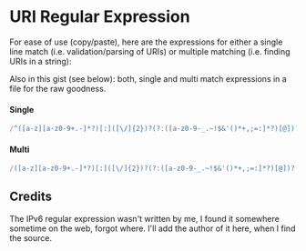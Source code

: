 # URI Regular Expression

For ease of use (copy/paste), here are the expressions for either a single line
match (i.e. validation/parsing of URIs) or multiple matching (i.e. finding URIs in a string):

Also in this gist (see below): both, single and multi match expressions in a file for the raw goodness.

#### Single
```javascript
/^([a-z][a-z0-9+.-]*?)[:]([\/]{2})?(?:([a-z0-9-_.~!$&'()*+,;=:]*?)[@])?((?:[a-z0-9-._~%!$&'()*+,;=]*?)|(?:(?:[1-9]?[0-9]|1[0-9]{2}|2[0-4][0-9]|25[0-5])[.]){3}(?:[1-9]?[0-9]|1[0-9]{2}|2[0-4][0-9]|25[0-5])|(?:(?:(?:(?:[0-9a-f]{1,4}:){7}(?:[0-9a-f]{1,4}|:))|(?:(?:[0-9a-f]{1,4}:){6}(?::[0-9a-f]{1,4}|(?:(?:25[0-5]|2[0-4]\d|1\d\d|[1-9]?\d)(?:\.(?:25[0-5]|2[0-4]\d|1\d\d|[1-9]?\d)){3})|:))|(?:(?:[0-9a-f]{1,4}:){5}(?:(?:(?::[0-9a-f]{1,4}){1,2})|:(?:(?:25[0-5]|2[0-4]\d|1\d\d|[1-9]?\d)(?:\.(?:25[0-5]|2[0-4]\d|1\d\d|[1-9]?\d)){3})|:))|(?:(?:[0-9a-f]{1,4}:){4}(?:(?:(?::[0-9a-f]{1,4}){1,3})|(?:(?::[0-9a-f]{1,4})?:(?:(?:25[0-5]|2[0-4]\d|1\d\d|[1-9]?\d)(?:\.(?:25[0-5]|2[0-4]\d|1\d\d|[1-9]?\d)){3}))|:))|(?:(?:[0-9a-f]{1,4}:){3}(?:(?:(?::[0-9a-f]{1,4}){1,4})|(?:(?::[0-9a-f]{1,4}){0,2}:(?:(?:25[0-5]|2[0-4]\d|1\d\d|[1-9]?\d)(?:\.(?:25[0-5]|2[0-4]\d|1\d\d|[1-9]?\d)){3}))|:))|(?:(?:[0-9a-f]{1,4}:){2}(?:(?:(?::[0-9a-f]{1,4}){1,5})|(?:(?::[0-9a-f]{1,4}){0,3}:(?:(?:25[0-5]|2[0-4]\d|1\d\d|[1-9]?\d)(?:\.(?:25[0-5]|2[0-4]\d|1\d\d|[1-9]?\d)){3}))|:))|(?:(?:[0-9a-f]{1,4}:){1}(?:(?:(?::[0-9a-f]{1,4}){1,6})|(?:(?::[0-9a-f]{1,4}){0,4}:(?:(?:25[0-5]|2[0-4]\d|1\d\d|[1-9]?\d)(?:\.(?:25[0-5]|2[0-4]\d|1\d\d|[1-9]?\d)){3}))|:))|(?::(?:(?:(?::[0-9a-f]{1,4}){1,7})|(?:(?::[0-9a-f]{1,4}){0,5}:(?:(?:25[0-5]|2[0-4]\d|1\d\d|[1-9]?\d)(?:\.(?:25[0-5]|2[0-4]\d|1\d\d|[1-9]?\d)){3}))|:)))(?:%.+)?))(?:[:]([0-9]+?))?(?:([:\/][a-z0-9-._~!$&'()*+,;=%:@\/]*?))?(?:[?]([\/?a-z0-9-._~!$&'()*+,;=%:@]*?))?(?:#([a-z0-9-._~%:@!$&'()*+,;=]*))?$/i
```

#### Multi
```javascript
/([a-z][a-z0-9+.-]*?)[:]([\/]{2})?(?:([a-z0-9-_.~!$&'()*+,;=:]*?)[@])?((?:[a-z0-9-._~%!$&'()*+,;=]*?)|(?:(?:[1-9]?[0-9]|1[0-9]{2}|2[0-4][0-9]|25[0-5])[.]){3}(?:[1-9]?[0-9]|1[0-9]{2}|2[0-4][0-9]|25[0-5])|(?:(?:(?:(?:[0-9a-f]{1,4}:){7}(?:[0-9a-f]{1,4}|:))|(?:(?:[0-9a-f]{1,4}:){6}(?::[0-9a-f]{1,4}|(?:(?:25[0-5]|2[0-4]\d|1\d\d|[1-9]?\d)(?:\.(?:25[0-5]|2[0-4]\d|1\d\d|[1-9]?\d)){3})|:))|(?:(?:[0-9a-f]{1,4}:){5}(?:(?:(?::[0-9a-f]{1,4}){1,2})|:(?:(?:25[0-5]|2[0-4]\d|1\d\d|[1-9]?\d)(?:\.(?:25[0-5]|2[0-4]\d|1\d\d|[1-9]?\d)){3})|:))|(?:(?:[0-9a-f]{1,4}:){4}(?:(?:(?::[0-9a-f]{1,4}){1,3})|(?:(?::[0-9a-f]{1,4})?:(?:(?:25[0-5]|2[0-4]\d|1\d\d|[1-9]?\d)(?:\.(?:25[0-5]|2[0-4]\d|1\d\d|[1-9]?\d)){3}))|:))|(?:(?:[0-9a-f]{1,4}:){3}(?:(?:(?::[0-9a-f]{1,4}){1,4})|(?:(?::[0-9a-f]{1,4}){0,2}:(?:(?:25[0-5]|2[0-4]\d|1\d\d|[1-9]?\d)(?:\.(?:25[0-5]|2[0-4]\d|1\d\d|[1-9]?\d)){3}))|:))|(?:(?:[0-9a-f]{1,4}:){2}(?:(?:(?::[0-9a-f]{1,4}){1,5})|(?:(?::[0-9a-f]{1,4}){0,3}:(?:(?:25[0-5]|2[0-4]\d|1\d\d|[1-9]?\d)(?:\.(?:25[0-5]|2[0-4]\d|1\d\d|[1-9]?\d)){3}))|:))|(?:(?:[0-9a-f]{1,4}:){1}(?:(?:(?::[0-9a-f]{1,4}){1,6})|(?:(?::[0-9a-f]{1,4}){0,4}:(?:(?:25[0-5]|2[0-4]\d|1\d\d|[1-9]?\d)(?:\.(?:25[0-5]|2[0-4]\d|1\d\d|[1-9]?\d)){3}))|:))|(?::(?:(?:(?::[0-9a-f]{1,4}){1,7})|(?:(?::[0-9a-f]{1,4}){0,5}:(?:(?:25[0-5]|2[0-4]\d|1\d\d|[1-9]?\d)(?:\.(?:25[0-5]|2[0-4]\d|1\d\d|[1-9]?\d)){3}))|:)))(?:%.+)?))(?:[:]([0-9]+?))?(?:([:\/][a-z0-9-._~!$&'()*+,;=%:@\/]*?))?(?:[?]([\/?a-z0-9-._~!$&'()*+,;=%:@]*?))?(?:#([a-z0-9-._~%:@!$&'()*+,;=]*))?/i
```

## Credits

The IPv6 regular expression wasn't written by me, I found it somewhere sometime on the web, forgot where.
I'll add the author of it here, when I find the source.
